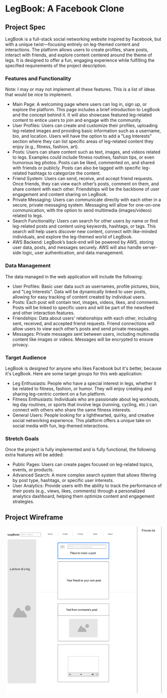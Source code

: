 # LegBook: A Facebook Clone

## Project Spec

LegBook is a full-stack social networking website inspired by Facebook, but with a unique twist—focusing entirely on leg-themed content and interactions. The platform allows users to create profiles, share posts, interact with friends, and explore content centered around the theme of legs. It is designed to offer a fun, engaging experience while fulfilling the specified requirements of the project description.

### Features and Functionality

Note: I may or may not implement all these features. This is a list of ideas that would be nice to implement.

- Main Page: A welcoming page where users can log in, sign up, or explore the platform. This page includes a brief introduction to LegBook and the concept behind it. It will also showcase featured leg-related content to entice users to join and engage with the community.
- User Profiles: Users can create and customize their profiles, uploading leg-related images and providing basic information such as a username, bio, and location. Users will have the option to add a "Leg Interests" section where they can list specific areas of leg-related content they enjoy (e.g., fitness, fashion, art).
- Posts: Users can share content such as text, images, and videos related to legs. Examples could include fitness routines, fashion tips, or even humorous leg photos. Posts can be liked, commented on, and shared with friends or publicly. Posts can also be tagged with specific leg-related hashtags to categorize the content.
- Friend System: Users can send, receive, and accept friend requests. Once friends, they can view each other’s posts, comment on them, and share content with each other. Friendships will be the backbone of user engagement and content sharing on LegBook.
- Private Messaging: Users can communicate directly with each other in a secure, private messaging system. Messaging will allow for one-on-one communication, with the option to send multimedia (images/videos) related to legs.
- Search Functionality: Users can search for other users by name or find leg-related posts and content using keywords, hashtags, or tags. This search will help users discover new content, connect with like-minded individuals, and explore the leg-themed world of LegBook.
- AWS Backend: LegBook’s back-end will be powered by AWS, storing user data, posts, and messages securely. AWS will also handle server-side logic, user authentication, and data management.

### Data Management

The data managed in the web application will include the following:
- User Profiles: Basic user data such as usernames, profile pictures, bios, and "Leg Interests". Data will be dynamically linked to user posts, allowing for easy tracking of content created by individual users.
- Posts: Each post will contain text, images, videos, likes, and comments. Posts will be linked to specific users and will be part of the newsfeed and other interaction features.
- Friendships: Data about users' relationships with each other, including sent, received, and accepted friend requests. Friend connections will allow users to view each other’s posts and send private messages.
- Messages: Private messages sent between users, including multimedia content like images or videos. Messages will be encrypted to ensure privacy.

### Target Audience

LegBook is designed for anyone who likes Facebook but it's better, because it's LegBook. Here are some target groups for this web application:
- Leg Enthusiasts: People who have a special interest in legs, whether it be related to fitness, fashion, or humor. They will enjoy creating and sharing leg-centric content on a fun platform.
- Fitness Enthusiasts: Individuals who are passionate about leg workouts, leg day routines, or sports that involve legs (running, cycling, etc.) can connect with others who share the same fitness interests.
- General Users: People looking for a lighthearted, quirky, and creative social networking experience. This platform offers a unique take on social media with fun, leg-themed interactions.

### Stretch Goals

Once the project is fully implemented and is fully functional, the following extra features will be added:
- Public Pages: Users can create pages focused on leg-related topics, events, or products.
- Advanced Search: A more complex search system that allows filtering by post type, hashtags, or specific user interests.
- User Analytics: Provide users with the ability to track the performance of their posts (e.g., views, likes, comments) through a personalized analytics dashboard, helping them optimize content and engagement strategies.


## Project Wireframe

![wireframe](legbook-image.PNG)
